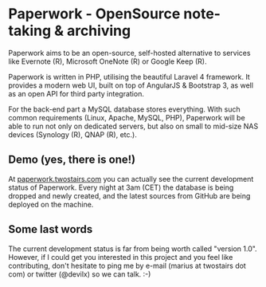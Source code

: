 Paperwork - OpenSource note-taking & archiving
==============================================

Paperwork aims to be an open-source, self-hosted alternative to services like Evernote (R), Microsoft OneNote (R) or Google Keep (R).

Paperwork is written in PHP, utilising the beautiful Laravel 4 framework. It provides a modern web UI, built on top of AngularJS & Bootstrap 3, as well as an open API for third party integration.

For the back-end part a MySQL database stores everything. With such common requirements (Linux, Apache, MySQL, PHP), Paperwork will be able to run not only on dedicated servers, but also on small to mid-size NAS devices (Synology (R), QNAP (R), etc.).

## Demo (yes, there is one!)

At [paperwork.twostairs.com](http://paperwork.twostairs.com/) you can actually see the current development status of Paperwork. Every night at 3am (CET) the database is being dropped and newly created, and the latest sources from GitHub are being deployed on the machine.

## Some last words

The current development status is far from being worth called "version 1.0". However, if I could get you interested in this project and you feel like contributing, don't hesitate to ping me by e-mail (marius at twostairs dot com) or twitter (@devilx) so we can talk. :-)

